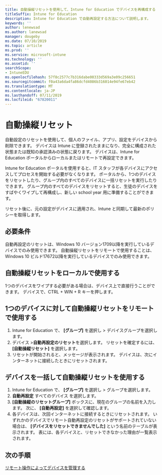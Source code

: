 ```yaml
---
title: 自動操縦リセットを使用して、Intune for Education でデバイスを再構成する
titleSuffix: Intune for Education
description: Intune for Education で自動再設定する方法について説明します。
keywords: ''
author: lenewsad
ms.author: lanewsad
manager: dougeby
ms.date: 07/10/2019
ms.topic: article
ms.prod: ''
ms.service: microsoft-intune
ms.technology: ''
ms.assetid: ''
searchScope:
- IntuneEDU
ms.openlocfilehash: 57f8c2577c7b316dabe00333d569a3e09c256651
ms.sourcegitcommit: f0a43a6da4fa86dcfd4086b316014e94fe67eb42
ms.translationtype: MT
ms.contentlocale: ja-JP
ms.lasthandoff: 07/11/2019
ms.locfileid: "67820011"
---
```

# <a name="autopilot-reset"></a>自動操縦リセット
自動設定のリセットを使用して、個人のファイル、アプリ、設定をデバイスから削除できます。 デバイスは Intune に登録されたままになり、完全に構成された状態または既知の承認済みの状態に戻ります。
デバイスは、Intune for Education ポータルからローカルまたはリモートで再設定できます。  

Intune for Education ポータルを使用すると、IT スタッフが各デバイスにアクセスしてプロセスを開始する必要がなくなります。 ポータルから、1つのデバイスをリセットしたり、グループ内のすべてのデバイスに一括リセットを実行したりできます。 グループ内のすべてのデバイスをリセットすると、生徒のデバイスをすばやくワイプして再構成し、新しい school year 用に準備することができます。  

リセット後に、元の設定がデバイスに適用され、Intune と同期して最新のポリシーを取得します。  

## <a name="requirements"></a>必要条件
自動再設定のリセットは、Windows 10 バージョン1709以降を実行しているデバイスでのみ使用できます。
自動操縦リセットをリモートで使用することは、Windows 10 ビルド17672以降を実行しているデバイスでのみ使用できます。

## <a name="use-autopilot-reset-locally"></a>自動操縦リセットをローカルで使用する
1つのデバイスをワイプする必要がある場合は、デバイス上で直接行うことができます。 デバイスで、CTRL + WIN + R キーを押します。  

## <a name="use-autopilot-reset-remotely-for-a-single-device"></a>1つのデバイスに対して自動操縦リセットをリモートで使用する
1. Intune for Education で、 **[グループ]** を選択し > デバイスグループを選択します。
2. デバイス >**自動再設定のリセット**を選択します。 リセットを確定するには、 **[自動操縦リセット]** を選択します。
2.  リセットが開始されると、メッセージが表示されます。 デバイスは、次にインターネットに接続したときにリセットされます。  

## <a name="use-autopilot-reset-remotely-for-devices-in-bulk"></a>デバイスを一括して自動操縦リセットを使用する  
1.  Intune for Education で、 **[グループ]** を選択し > グループを選択します。
2. **自動再設定** すべてのデバイス を選択します。
2. **[自動操縦のリセットグループ]** ボックスに、現在のグループの名前を入力します。 次に、 **[自動再設定]** を選択して確認します。
3.  各デバイスは、次回インターネットに接続するときにリセットされます。 いずれかのデバイスでリモート自動再設定のリセットがサポートされていない場合は、 **[デバイスをリセットできませんでした]** という名前のテーブルが表示されます。 表には、各デバイスと、リセットできなかった理由が一覧表示されます。  

## <a name="next-steps"></a>次の手順
[リモート操作によってデバイスを管理する](edu-device-remote-actions.md)



